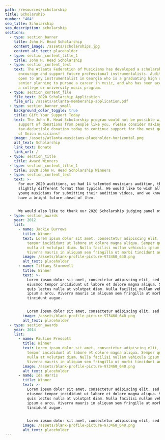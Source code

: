 ```yaml
---
path: /resources/scholarship
title: Scholarship
number: "404"
seo_title: Scholarship
seo_description: scholarship
sections:
  - type: section_banner
    title: John H. Head Scholarship
    content_image: /assets/scholarships.jpg
    content_alt_text: placeholder
  - type: section_content_title_1
    title: John H. Head Scholarship
  - type: section_content_text
    text: The Atlanta Federation of Musicians has developed a scholarship program to
      encourage and support future professional instrumentalists. Auditions are
      open to any instrumentalist in Georgia who is a graduating high school
      senior planning to pursue a career in music, and who has been accepted to
      a college or university music program.
  - type: section_content_file
    file_text: 2020 Scholarship Application
    file_url: /assets/atlanta-membership-application.pdf
  - type: section_banner_small
    background_color_toggle: true
    title: Gift Your Support Today
    text: The John H. Head Scholarship program would not be possible without the
      support of donations from people like you. Please consider making a
      tax-deductible donation today to continue support for the next generation
      of Union musicians!
    image: /assets/atlanta-musicians-placeholder-horizontal.png
    alt_text: Scholarship
    link_text: Donate
    link_url: /
  - type: section_title
    title: Award Winners
  - type: section_content_title_1
    title: 2020 John H. Head Scholarship Winners
  - type: section_content_text
    text: >-
      For our 2020 auditions, we had 14 talented musicians audition, though in a
      slightly different format than typical. We would like to wish all the
      young musicians for submitting their audition videos, and we know they all
      have a bright future ahead of them.


      We would also like to thank our 2020 Scholarship judging panel of Local 148-462 musicians: Karen Vaughn-Smith, Shadwa Mussad, and Eric Hawkins.
  - type: section_awards
    year: 2012
    list:
      - name: Jackie Burrows
        title: Winner
        text: Lorem ipsum dolor sit amet, consectetur adipiscing elit, sed do eiusmod
          tempor incididunt ut labore et dolore magna aliqua. Semper quis lectus
          nulla at volutpat diam. Nulla facilisi nullam vehicula ipsum a arcu.
          Viverra mauris in aliquam sem fringilla ut morbi tincidunt augue.
        image: /assets/blank-profile-picture-973460_640.png
        alt_text: placeholder
      - name: Tiffany Stormwell
        title: Winner
        text: >-
          Lorem ipsum dolor sit amet, consectetur adipiscing elit, sed do
          eiusmod tempor incididunt ut labore et dolore magna aliqua. Semper
          quis lectus nulla at volutpat diam. Nulla facilisi nullam vehicula
          ipsum a arcu. Viverra mauris in aliquam sem fringilla ut morbi
          tincidunt augue.


          Lorem ipsum dolor sit amet, consectetur adipiscing elit, sed do eiusmod tempor incididunt ut labore et dolore magna aliqua. Semper quis lectus nulla at volutpat diam. Nulla facilisi nullam vehicula ipsum a arcu. Viverra mauris in aliquam sem fringilla ut morbi tincidunt augue.
        image: /assets/blank-profile-picture-973460_640.png
        alt_text: placeholder
  - type: section_awards
    year: 2014
    list:
      - name: Pauline Prescott
        title: Winner
        text: Lorem ipsum dolor sit amet, consectetur adipiscing elit, sed do eiusmod
          tempor incididunt ut labore et dolore magna aliqua. Semper quis lectus
          nulla at volutpat diam. Nulla facilisi nullam vehicula ipsum a arcu.
          Viverra mauris in aliquam sem fringilla ut morbi tincidunt augue.
        image: /assets/blank-profile-picture-973460_640.png
        alt_text: placeholder
      - name: Ida Harris
        title: Winner
        text: >-
          Lorem ipsum dolor sit amet, consectetur adipiscing elit, sed do
          eiusmod tempor incididunt ut labore et dolore magna aliqua. Semper
          quis lectus nulla at volutpat diam. Nulla facilisi nullam vehicula
          ipsum a arcu. Viverra mauris in aliquam sem fringilla ut morbi
          tincidunt augue.


          Lorem ipsum dolor sit amet, consectetur adipiscing elit, sed do eiusmod tempor incididunt ut labore et dolore magna aliqua. Semper quis lectus nulla at volutpat diam. Nulla facilisi nullam vehicula ipsum a arcu. Viverra mauris in aliquam sem fringilla ut morbi tincidunt augue.
        image: /assets/blank-profile-picture-973460_640.png
        alt_text: placeholder
---
```

